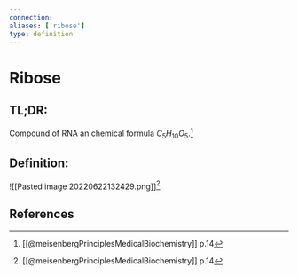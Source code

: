 ```yaml
---
connection:
aliases: ['ribose']
type: definition
---
```


# Ribose

## TL;DR:
Compound of RNA an chemical formula $C_5H_{10}O_5$.[^1]

## Definition:
![[Pasted image 20220622132429.png]][^1]

## References
[^1]: [[@meisenbergPrinciplesMedicalBiochemistry]] p.14
